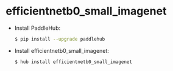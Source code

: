# efficientnetb0_small_imagenet
* Install PaddleHub: 

    ```bash
    $ pip install --upgrade paddlehub
    ```

* Install efficientnetb0_small_imagenet: 

    ```bash
    $ hub install efficientnetb0_small_imagenet
    ```
